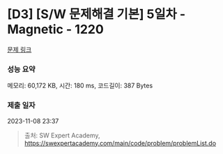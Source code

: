 # [D3] [S/W 문제해결 기본] 5일차 - Magnetic - 1220 

[문제 링크](https://swexpertacademy.com/main/code/problem/problemDetail.do?contestProbId=AV14hwZqABsCFAYD) 

### 성능 요약

메모리: 60,172 KB, 시간: 180 ms, 코드길이: 387 Bytes

### 제출 일자

2023-11-08 23:37



> 출처: SW Expert Academy, https://swexpertacademy.com/main/code/problem/problemList.do